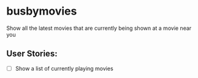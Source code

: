 # busbymovies
Show all the latest movies that are currently being shown at a movie near you

## User Stories:

* [ ] Show a list of currently playing movies
